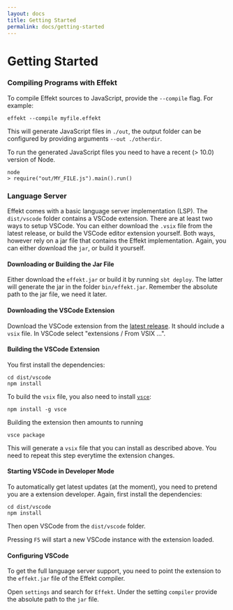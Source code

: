 ```yaml
---
layout: docs
title: Getting Started
permalink: docs/getting-started
---
```


# Getting Started

### Compiling Programs with Effekt
To compile Effekt sources to JavaScript, provide the `--compile` flag. For example:

```
effekt --compile myfile.effekt
```
This will generate JavaScript files in `./out`, the output folder can be configured by providing arguments `--out ./otherdir`.

To run the generated JavaScript files you need to have a recent (> 10.0) version of Node.

```
node
> require("out/MY_FILE.js").main().run()
```

### Language Server
Effekt comes with a basic language server implementation (LSP). The `dist/vscode` folder contains a VSCode extension.
There are at least two ways to setup VSCode. You can either download the `.vsix` file from the latest release, or build the VSCode editor extension yourself.
Both ways, however rely on a jar file that contains the Effekt implementation. Again, you can either download the `jar`, or build it yourself.

#### Downloading or Building the Jar File
Either download the `effekt.jar` or build it by running `sbt deploy`. The latter will generate the jar in the folder `bin/effekt.jar`. Remember the absolute path to the jar file, we need it later.

#### Downloading the VSCode Extension
Download the VSCode extension from the [latest release](https://github.com/b-studios/effekt/releases/latest). It should include a `vsix` file. In VSCode select "extensions / From VSIX ...".

#### Building the VSCode Extension
You first install the dependencies:
```
cd dist/vscode
npm install
```
To build the `vsix` file, you also need to install [`vsce`](https://code.visualstudio.com/api/working-with-extensions/publishing-extension):
```
npm install -g vsce
```
Building the extension then amounts to running
```
vsce package
```
This will generate a `vsix` file that you can install as described above. You need to repeat this step everytime the extension changes.

#### Starting VSCode in Developer Mode
To automatically get latest updates (at the moment), you need to pretend you are a extension developer.
Again, first install the dependencies:
```
cd dist/vscode
npm install
```
Then open VSCode from the `dist/vscode` folder.

Pressing `F5` will start a new VSCode instance with the extension loaded.

#### Configuring VSCode
To get the full language server support, you need to point the extension to the `effekt.jar` file
of the Effekt compiler.

Open `settings` and search for `Effekt`. Under the setting `compiler` provide the absolute path to the `jar` file.

